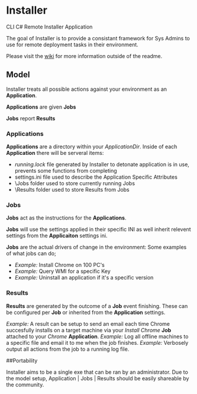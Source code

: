 # Installer
CLI C# Remote Installer Application

The goal of Installer is to provide a consistant framework for Sys Admins to use for remote deployment tasks in their environment.

Please visit the [wiki](https://github.com/cuken/Installer/wiki) for more information outside of the readme.

## Model
Installer treats all possible actions against your environment as an **Application**.

**Applications** are given **Jobs**

**Jobs** report **Results**

### Applications

**Applications** are a directory within your *ApplicationDir*. Inside of each **Application** there will be serveral items:

- *running.lock* file generated by Installer to detonate application is in use, prevents some functions from completing
-  settings.ini file used to describe the Application Specific Attributes
- \Jobs folder used to store currently running Jobs
- \Results folder used to store Results from Jobs

### Jobs

**Jobs** act as the instructions for the **Applications**.

**Jobs** will use the settings applied in their specific INI as well inherit relevent settings from the **Applicaiton** settings ini.

**Jobs** are the actual drivers of change in the environment: Some examples of what jobs can do;

- *Example:* Install Chrome on 100 PC's
- *Example:* Query WMI for a specific Key
- *Example:* Uninstall an application if it's a specific version

### Results

**Results** are generated by the outcome of a **Job** event finishing. These can be configured per **Job** or inherited from the **Application** settings.

*Example:* A result can be setup to send an email each time Chrome succesfully installs on a target machine via your *Install Chrome* **Job** attached to your *Chrome* **Application**.
*Example:* Log all offline machines to a specific file and email it to me when the job finishes.
*Example:* Verbosely output all actions from the job to a running log file.

##Portability

Installer aims to be a single exe that can be ran by an administrator. Due to the model setup, Application | Jobs | Results should be easily shareable by the community. 
